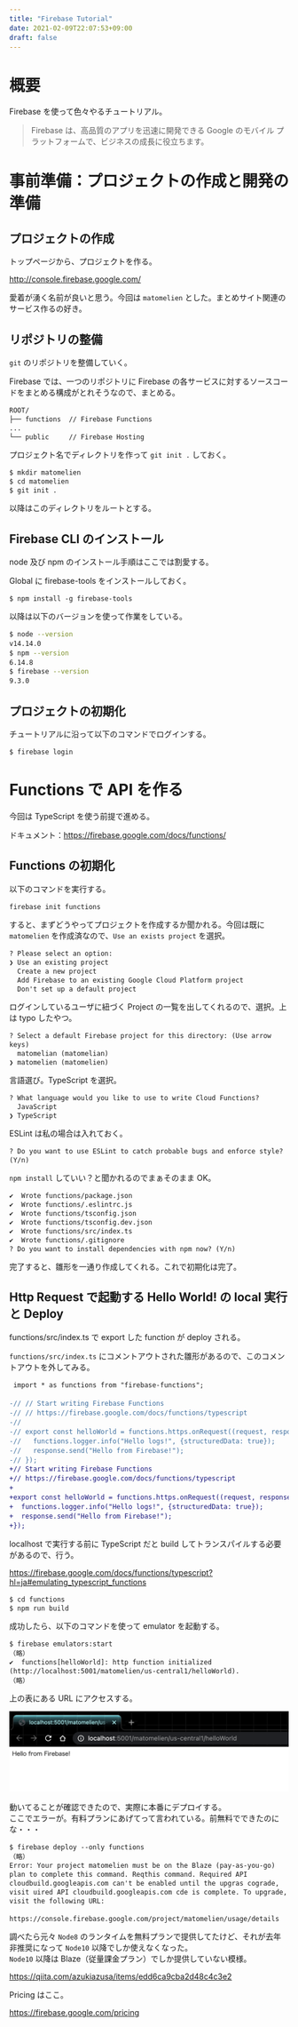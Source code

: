 ```yaml
---
title: "Firebase Tutorial"
date: 2021-02-09T22:07:53+09:00
draft: false
---
```


# 概要

Firebase を使って色々やるチュートリアル。

> Firebase は、高品質のアプリを迅速に開発できる Google のモバイル プラットフォームで、ビジネスの成長に役立ちます。

# 事前準備：プロジェクトの作成と開発の準備

## プロジェクトの作成

トップページから、プロジェクトを作る。

http://console.firebase.google.com/

愛着が湧く名前が良いと思う。今回は `matomelien` とした。まとめサイト関連のサービス作るの好き。

## リポジトリの整備

`git` のリポジトリを整備していく。

Firebase では、一つのリポジトリに Firebase の各サービスに対するソースコードをまとめる構成がとれそうなので、まとめる。

```
ROOT/
├── functions  // Firebase Functions
...
└── public     // Firebase Hosting
```

プロジェクト名でディレクトリを作って `git init .` しておく。

```
$ mkdir matomelien
$ cd matomelien
$ git init .
```

以降はこのディレクトリをルートとする。

## Firebase CLI のインストール

node 及び npm のインストール手順はここでは割愛する。

Global に firebase-tools をインストールしておく。

```
$ npm install -g firebase-tools
```

以降は以下のバージョンを使って作業をしている。

```bash
$ node --version
v14.14.0
$ npm --version
6.14.8
$ firebase --version
9.3.0
```

## プロジェクトの初期化

チュートリアルに沿って以下のコマンドでログインする。

```
$ firebase login
```

# Functions で API を作る

今回は TypeScript を使う前提で進める。

ドキュメント：https://firebase.google.com/docs/functions/

## Functions の初期化

以下のコマンドを実行する。

```
firebase init functions
```

すると、まずどうやってプロジェクトを作成するか聞かれる。今回は既に `matomelien` を作成済なので、`Use an exists project` を選択。

```
? Please select an option:
❯ Use an existing project
  Create a new project
  Add Firebase to an existing Google Cloud Platform project
  Don't set up a default project
```

ログインしているユーザに紐づく Project の一覧を出してくれるので、選択。上は typo したやつ。

```
? Select a default Firebase project for this directory: (Use arrow keys)
  matomelian (matomelian)
❯ matomelien (matomelien)
```

言語選び。TypeScript を選択。

```
? What language would you like to use to write Cloud Functions?
  JavaScript
❯ TypeScript
```

ESLint は私の場合は入れておく。

```
? Do you want to use ESLint to catch probable bugs and enforce style? (Y/n)
```

`npm install` していい？と聞かれるのでまぁそのまま OK。

```
✔  Wrote functions/package.json
✔  Wrote functions/.eslintrc.js
✔  Wrote functions/tsconfig.json
✔  Wrote functions/tsconfig.dev.json
✔  Wrote functions/src/index.ts
✔  Wrote functions/.gitignore
? Do you want to install dependencies with npm now? (Y/n)
```

完了すると、雛形を一通り作成してくれる。これで初期化は完了。

## Http Request で起動する Hello World! の local 実行と Deploy

functions/src/index.ts で export した function が deploy される。

`functions/src/index.ts` にコメントアウトされた雛形があるので、このコメントアウトを外してみる。

```diff
 import * as functions from "firebase-functions";

-// // Start writing Firebase Functions
-// // https://firebase.google.com/docs/functions/typescript
-//
-// export const helloWorld = functions.https.onRequest((request, response) => {
-//   functions.logger.info("Hello logs!", {structuredData: true});
-//   response.send("Hello from Firebase!");
-// });
+// Start writing Firebase Functions
+// https://firebase.google.com/docs/functions/typescript
+
+export const helloWorld = functions.https.onRequest((request, response) => {
+  functions.logger.info("Hello logs!", {structuredData: true});
+  response.send("Hello from Firebase!");
+});
```

localhost で実行する前に TypeScript だと build してトランスパイルする必要があるので、行う。

https://firebase.google.com/docs/functions/typescript?hl=ja#emulating_typescript_functions

```
$ cd functions
$ npm run build
```

成功したら、以下のコマンドを使って emulator を起動する。

```
$ firebase emulators:start
（略）
✔  functions[helloWorld]: http function initialized (http://localhost:5001/matomelien/us-central1/helloWorld).
（略）
```

上の表にある URL にアクセスする。

![](/images/2021-02-09-22-47-04.png)

動いてることが確認できたので、実際に本番にデプロイする。  
ここでエラーが。有料プランにあげてって言われている。前無料でできたのにな・・・

```
$ firebase deploy --only functions
（略）
Error: Your project matomelien must be on the Blaze (pay-as-you-go) plan to complete this command. Reqthis command. Required API cloudbuild.googleapis.com can't be enabled until the upgras cograde, visit uired API cloudbuild.googleapis.com cde is complete. To upgrade, visit the following URL:

https://console.firebase.google.com/project/matomelien/usage/details
```

調べたら元々 `Node8` のランタイムを無料プランで提供してたけど、それが去年非推奨になって `Node10` 以降でしか使えなくなった。  
`Node10` 以降は Blaze（従量課金プラン）でしか提供していない模様。

https://qiita.com/azukiazusa/items/edd6ca9cba2d48c4c3e2

Pricing はここ。

https://firebase.google.com/pricing